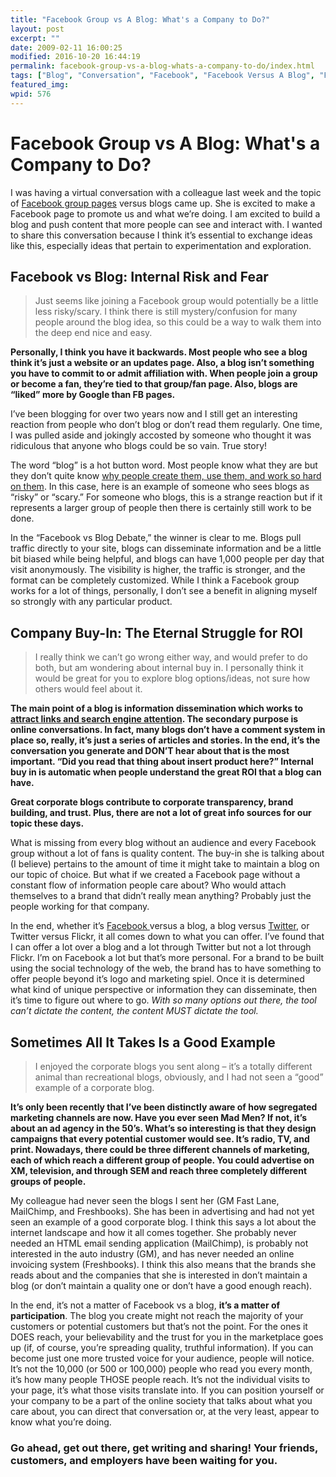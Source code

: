 ```yaml
---
title: "Facebook Group vs A Blog: What's a Company to Do?"
layout: post
excerpt: ""
date: 2009-02-11 16:00:25
modified: 2016-10-20 16:44:19
permalink: facebook-group-vs-a-blog-whats-a-company-to-do/index.html
tags: ["Blog", "Conversation", "Facebook", "Facebook Versus A Blog", "Facebook Vs Blog", "ROI", "Social Media", "Web Strategy", "Writing For The Web"]
featured_img: 
wpid: 576
---
```


# Facebook Group vs A Blog: What's a Company to Do?

I was having a virtual conversation with a colleague last week and the topic of [Facebook group pages](http://www.facebook.com/pages/San-Diego-CA/SDSU-Chemistry/95451000926) versus blogs came up. She is excited to make a Facebook page to promote us and what we’re doing. I am excited to build a blog and push content that more people can see and interact with. I wanted to share this conversation because I think it’s essential to exchange ideas like this, especially ideas that pertain to experimentation and exploration.

Facebook vs Blog: Internal Risk and Fear
----------------------------------------

> Just seems like joining a Facebook group would potentially be a little less risky/scary. I think there is still mystery/confusion for many people around the blog idea, so this could be a way to walk them into the deep end nice and easy.

**Personally, I think you have it backwards. Most people who see a blog think it’s just a website or an updates page. Also, a blog isn’t something you have to commit to or admit affiliation with. When people join a group or become a fan, they’re tied to that group/fan page. Also, blogs are “liked” more by Google than FB pages.**

I’ve been blogging for over two years now and I still get an interesting reaction from people who don’t blog or don’t read them regularly. One time, I was pulled aside and jokingly accosted by someone who thought it was ridiculous that anyone who blogs could be so vain. True story!

The word “blog” is a hot button word. Most people know what they are but they don’t quite know [why people create them, use them, and work so hard on them](/good-advice-to-a-client-about-building-a-blog-from-the-ground-up/). In this case, here is an example of someone who sees blogs as “risky” or “scary.” For someone who blogs, this is a strange reaction but if it represents a larger group of people then there is certainly still work to be done.

In the “Facebook vs Blog Debate,” the winner is clear to me. Blogs pull traffic directly to your site, blogs can disseminate information and be a little bit biased while being helpful, and blogs can have 1,000 people per day that visit anonymously. The visibility is higher, the traffic is stronger, and the format can be completely customized. While I think a Facebook group works for a lot of things, personally, I don’t see a benefit in aligning myself so strongly with any particular product.

Company Buy-In: The Eternal Struggle for ROI
--------------------------------------------

> I really think we can’t go wrong either way, and would prefer to do both, but am wondering about internal buy in. I personally think it would be great for you to explore blog options/ideas, not sure how others would feel about it.

**The main point of a blog is information dissemination which works to [attract links and search engine attention](/getting-started-correcting-your-search-engine-problems/). The secondary purpose is online conversations. In fact, many blogs don’t have a comment system in place so, really, it’s just a series of articles and stories. In the end, it’s the conversation you generate and DON’T hear about that is the most important. “Did you read that thing about insert product here?” Internal buy in is automatic when people understand the great ROI that a blog can have.**

**Great corporate blogs contribute to corporate transparency, brand building, and trust. Plus, there are not a lot of great info sources for our topic these days.**

What is missing from every blog without an audience and every Facebook group without a lot of fans is quality content. The buy-in she is talking about (I believe) pertains to the amount of time it might take to maintain a blog on our topic of choice. But what if we created a Facebook page without a constant flow of information people care about? Who would attach themselves to a brand that didn’t really mean anything? Probably just the people working for that company.

In the end, whether it’s [Facebook ](http://www.facebook.com/JoshCanHelpPage)versus a blog, a blog versus [Twitter](/?s=twitter), or Twitter versus Flickr, it all comes down to what you can offer. I’ve found that I can offer a lot over a blog and a lot through Twitter but not a lot through Flickr. I’m on Facebook a lot but that’s more personal. For a brand to be built using the social technology of the web, the brand has to have something to offer people beyond it’s logo and marketing spiel. Once it is determined what kind of unique perspective or information they can disseminate, then it’s time to figure out where to go. *With so many options out there, the tool can’t dictate the content, the content MUST dictate the tool.*

Sometimes All It Takes Is a Good Example
----------------------------------------

> I enjoyed the corporate blogs you sent along – it’s a totally different animal than recreational blogs, obviously, and I had not seen a “good” example of a corporate blog.

**It’s only been recently that I’ve been distinctly aware of how segregated marketing channels are now. Have you ever seen Mad Men? If not, it’s about an ad agency in the 50’s. What’s so interesting is that they design campaigns that every potential customer would see. It’s radio, TV, and print. Nowadays, there could be three different channels of marketing, each of which reach a different group of people. You could advertise on XM, television, and through SEM and reach three completely different groups of people.**

My colleague had never seen the blogs I sent her (GM Fast Lane, MailChimp, and Freshbooks). She has been in advertising and had not yet seen an example of a good corporate blog. I think this says a lot about the internet landscape and how it all comes together. She probably never needed an HTML email sending application (MailChimp), is probably not interested in the auto industry (GM), and has never needed an online invoicing system (Freshbooks). I think this also means that the brands she reads about and the companies that she is interested in don’t maintain a blog (or don’t maintain a quality one or don’t have a good enough reach).

In the end, it’s not a matter of Facebook vs a blog, **it’s a matter of participation**. The blog you create might not reach the majority of your customers or potential customers but that’s not the point. For the ones it DOES reach, your believability and the trust for you in the marketplace goes up (if, of course, you’re spreading quality, truthful information). If you can become just one more trusted voice for your audience, people will notice. It’s not the 10,000 (or 500 or 100,000) people who read you every month, it’s how many people THOSE people reach. It’s not the individual visits to your page, it’s what those visits translate into. If you can position yourself or your company to be a part of the online society that talks about what you care about, you can direct that conversation or, at the very least, appear to know what you’re doing.

### Go ahead, get out there, get writing and sharing! Your friends, customers, and employers have been waiting for you.